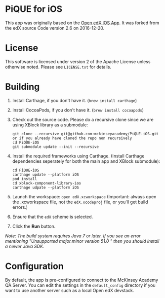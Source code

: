 PiQUE for iOS
=============

This app was originally based on the [Open edX iOS App](https://github.com/edx/edx-app-ios).
It was forked from the edX source Code version 2.6 on 2016-12-20.

License
=======
This software is licensed under version 2 of the Apache License unless
otherwise noted. Please see ``LICENSE.txt`` for details.

Building
========
1. Install Carthage, if you don't have it. (`brew install carthage`)
1. Install CocoaPods, if you don't have it. (`brew install cocoapods`)
1. Check out the source code. Please do a recursive clone since we are using XBlock library as a submodule:
    
    ```
    git clone --recursive git@github.com:mckinseyacademy/PiQUE-iOS.git
    or if you already have cloned the repo non recursively
    cd PiQUE-iOS
    git submodule update --init --recursive
    ```

1. Install the required frameworks using Carthage. (Install Carthage dependencies seperately for both the main app and
   XBlock submodule):

    ```
    cd PiQUE-iOS
    carthage update --platform iOS
    pod install
    cd xblock-component-library-ios
    carthage udpate --platform iOS
    ```

1. Launch the workspace: `open edX.xcworkspace` (Important: always open the .xcworkspace
   file, not the `edX.xcodeproj` file, or you'll get build errors.)

1. Ensure that the `edX` scheme is selected.

1. Click the **Run** button.

*Note: The build system requires Java 7 or later.  If you see an error
mentioning "Unsupported major.minor version 51.0 " then you should install a newer Java SDK.*

Configuration
=============

By default, the app is pre-configured to connect to the
McKinsey Academy QA Server. You can edit the settings in the
`default_config` directory if you want to use another server
such as a local Open edX devstack.
